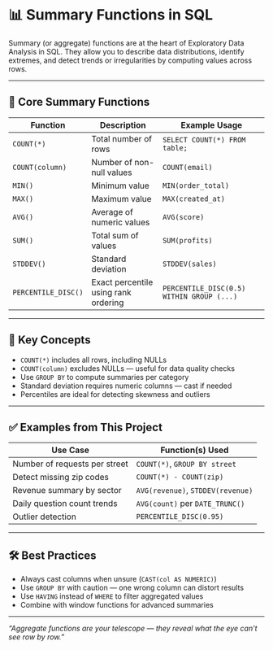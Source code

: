 # 📊 Summary Functions in SQL

Summary (or aggregate) functions are at the heart of Exploratory Data Analysis in SQL. They allow you to describe data distributions, identify extremes, and detect trends or irregularities by computing values across rows.

---

## 🔢 Core Summary Functions

| Function            | Description                          | Example Usage                             |
| ------------------- | ------------------------------------ | ----------------------------------------- |
| `COUNT(*)`          | Total number of rows                 | `SELECT COUNT(*) FROM table;`             |
| `COUNT(column)`     | Number of non-null values            | `COUNT(email)`                            |
| `MIN()`             | Minimum value                        | `MIN(order_total)`                        |
| `MAX()`             | Maximum value                        | `MAX(created_at)`                         |
| `AVG()`             | Average of numeric values            | `AVG(score)`                              |
| `SUM()`             | Total sum of values                  | `SUM(profits)`                            |
| `STDDEV()`          | Standard deviation                   | `STDDEV(sales)`                           |
| `PERCENTILE_DISC()` | Exact percentile using rank ordering | `PERCENTILE_DISC(0.5) WITHIN GROUP (...)` |

---

## 🧠 Key Concepts

* `COUNT(*)` includes all rows, including NULLs
* `COUNT(column)` excludes NULLs — useful for data quality checks
* Use `GROUP BY` to compute summaries per category
* Standard deviation requires numeric columns — cast if needed
* Percentiles are ideal for detecting skewness and outliers

---

## ✅ Examples from This Project

| Use Case                      | Function(s) Used                  |
| ----------------------------- | --------------------------------- |
| Number of requests per street | `COUNT(*)`, `GROUP BY street`     |
| Detect missing zip codes      | `COUNT(*) - COUNT(zip)`           |
| Revenue summary by sector     | `AVG(revenue)`, `STDDEV(revenue)` |
| Daily question count trends   | `AVG(count)` per `DATE_TRUNC()`   |
| Outlier detection             | `PERCENTILE_DISC(0.95)`           |

---

## 🛠 Best Practices

* Always cast columns when unsure (`CAST(col AS NUMERIC)`)
* Use `GROUP BY` with caution — one wrong column can distort results
* Use `HAVING` instead of `WHERE` to filter aggregated values
* Combine with window functions for advanced summaries

---

*“Aggregate functions are your telescope — they reveal what the eye can’t see row by row.”*

